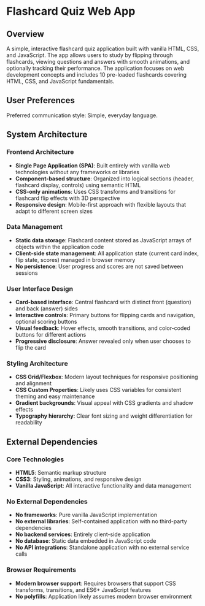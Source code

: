 # Flashcard Quiz Web App

## Overview

A simple, interactive flashcard quiz application built with vanilla HTML, CSS, and JavaScript. The app allows users to study by flipping through flashcards, viewing questions and answers with smooth animations, and optionally tracking their performance. The application focuses on web development concepts and includes 10 pre-loaded flashcards covering HTML, CSS, and JavaScript fundamentals.

## User Preferences

Preferred communication style: Simple, everyday language.

## System Architecture

### Frontend Architecture
- **Single Page Application (SPA)**: Built entirely with vanilla web technologies without any frameworks or libraries
- **Component-based structure**: Organized into logical sections (header, flashcard display, controls) using semantic HTML
- **CSS-only animations**: Uses CSS transforms and transitions for flashcard flip effects with 3D perspective
- **Responsive design**: Mobile-first approach with flexible layouts that adapt to different screen sizes

### Data Management
- **Static data storage**: Flashcard content stored as JavaScript arrays of objects within the application code
- **Client-side state management**: All application state (current card index, flip state, scores) managed in browser memory
- **No persistence**: User progress and scores are not saved between sessions

### User Interface Design
- **Card-based interface**: Central flashcard with distinct front (question) and back (answer) sides
- **Interactive controls**: Primary buttons for flipping cards and navigation, optional scoring buttons
- **Visual feedback**: Hover effects, smooth transitions, and color-coded buttons for different actions
- **Progressive disclosure**: Answer revealed only when user chooses to flip the card

### Styling Architecture
- **CSS Grid/Flexbox**: Modern layout techniques for responsive positioning and alignment
- **CSS Custom Properties**: Likely uses CSS variables for consistent theming and easy maintenance
- **Gradient backgrounds**: Visual appeal with CSS gradients and shadow effects
- **Typography hierarchy**: Clear font sizing and weight differentiation for readability

## External Dependencies

### Core Technologies
- **HTML5**: Semantic markup structure
- **CSS3**: Styling, animations, and responsive design
- **Vanilla JavaScript**: All interactive functionality and data management

### No External Dependencies
- **No frameworks**: Pure vanilla JavaScript implementation
- **No external libraries**: Self-contained application with no third-party dependencies
- **No backend services**: Entirely client-side application
- **No database**: Static data embedded in JavaScript code
- **No API integrations**: Standalone application with no external service calls

### Browser Requirements
- **Modern browser support**: Requires browsers that support CSS transforms, transitions, and ES6+ JavaScript features
- **No polyfills**: Application likely assumes modern browser environment